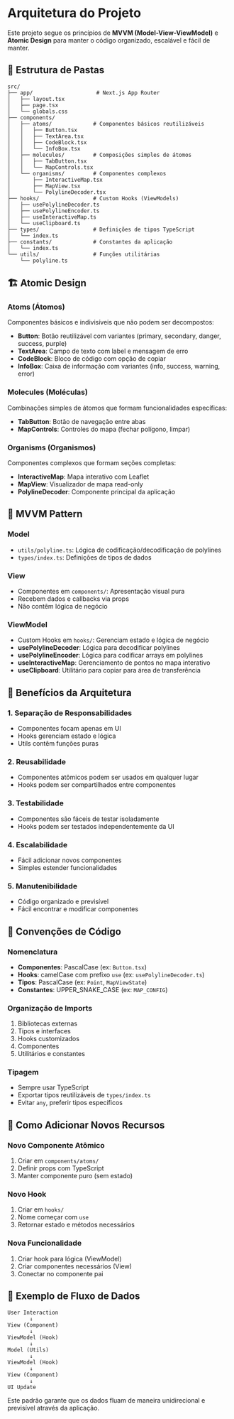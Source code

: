 # Arquitetura do Projeto

Este projeto segue os princípios de **MVVM (Model-View-ViewModel)** e **Atomic Design** para manter o código organizado, escalável e fácil de manter.

## 📁 Estrutura de Pastas

```
src/
├── app/                    # Next.js App Router
│   ├── layout.tsx
│   ├── page.tsx
│   └── globals.css
├── components/
│   ├── atoms/             # Componentes básicos reutilizáveis
│   │   ├── Button.tsx
│   │   ├── TextArea.tsx
│   │   ├── CodeBlock.tsx
│   │   └── InfoBox.tsx
│   ├── molecules/         # Composições simples de átomos
│   │   ├── TabButton.tsx
│   │   └── MapControls.tsx
│   └── organisms/         # Componentes complexos
│       ├── InteractiveMap.tsx
│       ├── MapView.tsx
│       └── PolylineDecoder.tsx
├── hooks/                 # Custom Hooks (ViewModels)
│   ├── usePolylineDecoder.ts
│   ├── usePolylineEncoder.ts
│   ├── useInteractiveMap.ts
│   └── useClipboard.ts
├── types/                 # Definições de tipos TypeScript
│   └── index.ts
├── constants/             # Constantes da aplicação
│   └── index.ts
└── utils/                 # Funções utilitárias
    └── polyline.ts
```

## 🏗️ Atomic Design

### Atoms (Átomos)
Componentes básicos e indivisíveis que não podem ser decompostos:
- **Button**: Botão reutilizável com variantes (primary, secondary, danger, success, purple)
- **TextArea**: Campo de texto com label e mensagem de erro
- **CodeBlock**: Bloco de código com opção de copiar
- **InfoBox**: Caixa de informação com variantes (info, success, warning, error)

### Molecules (Moléculas)
Combinações simples de átomos que formam funcionalidades específicas:
- **TabButton**: Botão de navegação entre abas
- **MapControls**: Controles do mapa (fechar polígono, limpar)

### Organisms (Organismos)
Componentes complexos que formam seções completas:
- **InteractiveMap**: Mapa interativo com Leaflet
- **MapView**: Visualizador de mapa read-only
- **PolylineDecoder**: Componente principal da aplicação

## 🔄 MVVM Pattern

### Model
- `utils/polyline.ts`: Lógica de codificação/decodificação de polylines
- `types/index.ts`: Definições de tipos de dados

### View
- Componentes em `components/`: Apresentação visual pura
- Recebem dados e callbacks via props
- Não contêm lógica de negócio

### ViewModel
- Custom Hooks em `hooks/`: Gerenciam estado e lógica de negócio
- **usePolylineDecoder**: Lógica para decodificar polylines
- **usePolylineEncoder**: Lógica para codificar arrays em polylines
- **useInteractiveMap**: Gerenciamento de pontos no mapa interativo
- **useClipboard**: Utilitário para copiar para área de transferência

## 🎯 Benefícios da Arquitetura

### 1. **Separação de Responsabilidades**
- Componentes focam apenas em UI
- Hooks gerenciam estado e lógica
- Utils contêm funções puras

### 2. **Reusabilidade**
- Componentes atômicos podem ser usados em qualquer lugar
- Hooks podem ser compartilhados entre componentes

### 3. **Testabilidade**
- Componentes são fáceis de testar isoladamente
- Hooks podem ser testados independentemente da UI

### 4. **Escalabilidade**
- Fácil adicionar novos componentes
- Simples estender funcionalidades

### 5. **Manutenibilidade**
- Código organizado e previsível
- Fácil encontrar e modificar componentes

## 📝 Convenções de Código

### Nomenclatura
- **Componentes**: PascalCase (ex: `Button.tsx`)
- **Hooks**: camelCase com prefixo `use` (ex: `usePolylineDecoder.ts`)
- **Tipos**: PascalCase (ex: `Point`, `MapViewState`)
- **Constantes**: UPPER_SNAKE_CASE (ex: `MAP_CONFIG`)

### Organização de Imports
1. Bibliotecas externas
2. Tipos e interfaces
3. Hooks customizados
4. Componentes
5. Utilitários e constantes

### Tipagem
- Sempre usar TypeScript
- Exportar tipos reutilizáveis de `types/index.ts`
- Evitar `any`, preferir tipos específicos

## 🔧 Como Adicionar Novos Recursos

### Novo Componente Atômico
1. Criar em `components/atoms/`
2. Definir props com TypeScript
3. Manter componente puro (sem estado)

### Novo Hook
1. Criar em `hooks/`
2. Nome começar com `use`
3. Retornar estado e métodos necessários

### Nova Funcionalidade
1. Criar hook para lógica (ViewModel)
2. Criar componentes necessários (View)
3. Conectar no componente pai

## 🌟 Exemplo de Fluxo de Dados

```
User Interaction
       ↓
View (Component)
       ↓
ViewModel (Hook)
       ↓
Model (Utils)
       ↓
ViewModel (Hook)
       ↓
View (Component)
       ↓
UI Update
```

Este padrão garante que os dados fluam de maneira unidirecional e previsível através da aplicação.
